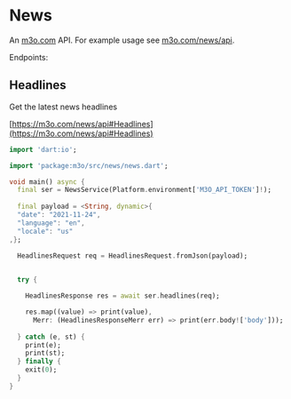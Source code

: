 # News

An [m3o.com](https://m3o.com) API. For example usage see [m3o.com/news/api](https://m3o.com/news/api).

Endpoints:

## Headlines

Get the latest news headlines


[https://m3o.com/news/api#Headlines](https://m3o.com/news/api#Headlines)

```dart
import 'dart:io';

import 'package:m3o/src/news/news.dart';

void main() async {
  final ser = NewsService(Platform.environment['M3O_API_TOKEN']!);
 
  final payload = <String, dynamic>{
  "date": "2021-11-24",
  "language": "en",
  "locale": "us"
,};

  HeadlinesRequest req = HeadlinesRequest.fromJson(payload);

  
  try {

	HeadlinesResponse res = await ser.headlines(req);

    res.map((value) => print(value),
	  Merr: (HeadlinesResponseMerr err) => print(err.body!['body']));	
  
  } catch (e, st) {
    print(e);
	print(st);
  } finally {
    exit(0);
  }
}
```
